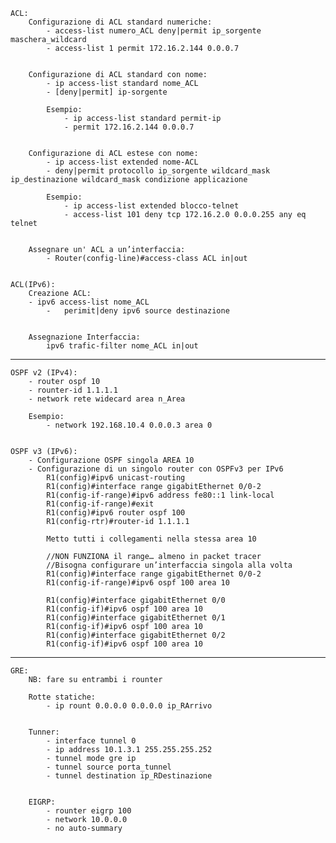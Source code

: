     ACL:
        Configurazione di ACL standard numeriche:
            - access-list numero_ACL deny|permit ip_sorgente maschera_wildcard
            - access-list 1 permit 172.16.2.144 0.0.0.7


        Configurazione di ACL standard con nome:
            - ip access-list standard nome_ACL
            - [deny|permit] ip-sorgente

            Esempio:
                - ip access-list standard permit-ip
                - permit 172.16.2.144 0.0.0.7 


        Configurazione di ACL estese con nome:
            - ip access-list extended nome-ACL
            - deny|permit protocollo ip_sorgente wildcard_mask ip_destinazione wildcard_mask condizione applicazione

            Esempio:
                - ip access-list extended blocco-telnet
                - access-list 101 deny tcp 172.16.2.0 0.0.0.255 any eq telnet

        
        Assegnare un' ACL a un’interfaccia:
            - Router(config-line)#access-class ACL in|out

    
    ACL(IPv6):
        Creazione ACL:
        - ipv6 access-list nome_ACL
            -   perimit|deny ipv6 source destinazione
        

        Assegnazione Interfaccia:
            ipv6 trafic-filter nome_ACL in|out



-----------------------------------------------------------------------



    OSPF v2 (IPv4):
        - router ospf 10
        - rounter-id 1.1.1.1
        - network rete widecard area n_Area
        
        Esempio:
            - network 192.168.10.4 0.0.0.3 area 0


    OSPF v3 (IPv6):
        - Configurazione OSPF singola AREA 10
        - Configurazione di un singolo router con OSPFv3 per IPv6
            R1(config)#ipv6 unicast-routing
            R1(config)#interface range gigabitEthernet 0/0-2
            R1(config-if-range)#ipv6 address fe80::1 link-local
            R1(config-if-range)#exit
            R1(config)#ipv6 router ospf 100
            R1(config-rtr)#router-id 1.1.1.1

            Metto tutti i collegamenti nella stessa area 10

            //NON FUNZIONA il range… almeno in packet tracer
            //Bisogna configurare un’interfaccia singola alla volta
            R1(config)#interface range gigabitEthernet 0/0-2
            R1(config-if-range)#ipv6 ospf 100 area 10

            R1(config)#interface gigabitEthernet 0/0
            R1(config-if)#ipv6 ospf 100 area 10
            R1(config)#interface gigabitEthernet 0/1
            R1(config-if)#ipv6 ospf 100 area 10
            R1(config)#interface gigabitEthernet 0/2
            R1(config-if)#ipv6 ospf 100 area 10


-----------------------------------------------------------------------



    GRE:
        NB: fare su entrambi i rounter

        Rotte statiche:
            - ip rount 0.0.0.0 0.0.0.0 ip_RArrivo


        Tunner:
            - interface tunnel 0
            - ip address 10.1.3.1 255.255.255.252
            - tunnel mode gre ip
            - tunnel source porta_tunnel
            - tunnel destination ip_RDestinazione


        EIGRP:
            - rounter eigrp 100
            - network 10.0.0.0
            - no auto-summary